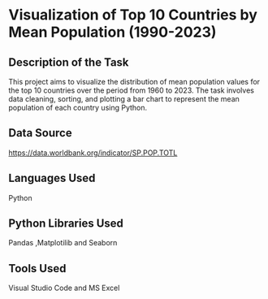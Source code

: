 # Visualization of Top 10 Countries by Mean Population (1990-2023)
## Description of the Task
This project aims to visualize the distribution of mean population values for the top 10 countries over the period from 1960 to 2023. The task involves data cleaning, sorting, and plotting a bar chart to represent the mean population of each country using Python.
## Data Source
https://data.worldbank.org/indicator/SP.POP.TOTL 
## Languages Used 
Python
## Python  Libraries Used
Pandas
,Matplotilib
and Seaborn
## Tools Used
Visual Studio Code
and MS Excel
